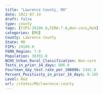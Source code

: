 ```yaml
---
title: "Lawrence County, MO"
date: 2021-07-19
draft: false
type: county
tags: [FIPS:29109.0,FEMA:7.0,Non-core,Red]
categories: [MO]
County: Lawrence County
State: MO
FIPS: 29109.0
FEMA_Region: 7.0
Population: 38355.0
NCHS_Urban_Rural_Classification: Non-core
Tests_in_prior_14_days: 806.0
Fourteen_day_test_rate_per_100000: 2101.0
Percent_Positivity_in_prior_14_days: 0.165
Level: Red
url: /states/MO/lawrence-county
---
```



